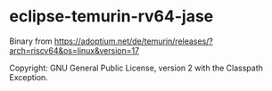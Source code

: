 # eclipse-temurin-rv64-jase

Binary from https://adoptium.net/de/temurin/releases/?arch=riscv64&os=linux&version=17

Copyright: GNU General Public License, version 2 with the Classpath Exception.
